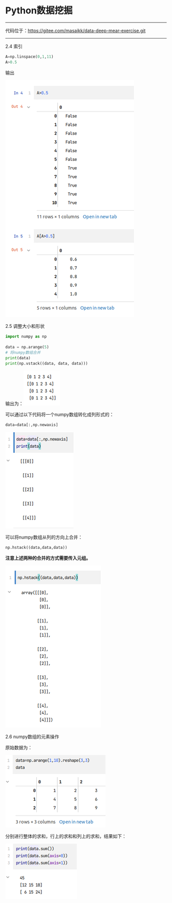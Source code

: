 # Python数据挖掘

---

代码位于：https://gitee.com/masaikk/data-deep-mear-exercise.git

---

2.4 索引

```py
A=np.linspace(0,1,11)
A>0.5
```

输出

![image-20211207114342505](pymear.assets/image-20211207114342505.png)



2.5 调整大小和形状

```python
import numpy as np

data = np.arange(5)
# 将numpy数组合并
print(data)
print(np.vstack((data, data, data)))
```

输出为：![image-20211209125410253](pymear.assets/image-20211209125410253.png)

可以通过以下代码将一个numpy数组转化成列形式的：

```py
data=data[:,np.newaxis]
```

![image-20211209125617550](pymear.assets/image-20211209125617550.png)

可以将numpy数组从列的方向上合并：

```py
np.hstack((data,data,data))
```

**注意上述两种的合并的方式需要传入元组。**

![image-20211209125947070](pymear.assets/image-20211209125947070.png)

2.6 numpy数组的元素操作

原始数据为：

![image-20211209130455245](pymear.assets/image-20211209130455245.png)

分别进行整体的求和，行上的求和和列上的求和，结果如下：

![image-20211209130704412](pymear.assets/image-20211209130704412.png)

